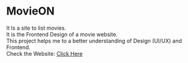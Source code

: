 # MovieON
It Is a site to list movies.<br>
It is the Frontend Design of a movie website.<br>
This project helps me to a better understanding of Design (UI/UX) and Frontend.<br>
Check the Website: <a href="https://adityachaudhary3.github.io/MovieON/"> Click Here </a>
